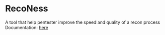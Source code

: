 # RecoNess
A tool that help pentester improve the speed and quality of a recon process <br />
Documentation: [here](Project_2.pdf)
